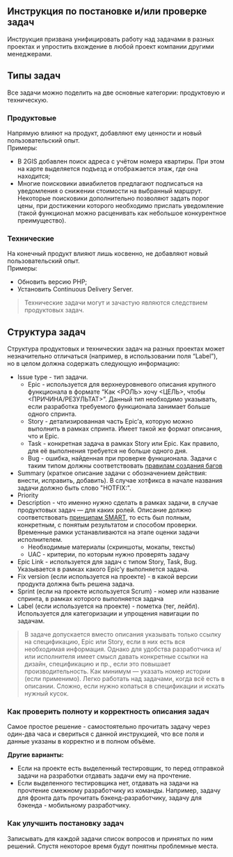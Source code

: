 ## Инструкция по постановке и/или проверке задач

Инструкция призвана унифицировать работу над задачами в разных проектах и упростить вхождение в любой проект компании другими менеджерами.

## Типы задач

Все задачи можно поделить на две основные категории: продуктовую и техническую.

### Продуктовые

Напрямую влияют на продукт, добавляют ему ценности и новый пользовательский опыт.<br>
Примеры:<br>
  * В 2GIS добавлен поиск адреса с учётом номера квартиры. При этом на карте выделяется подъезд и отображается этаж, где она находится;
  * Многие поисковики авиабилетов предлагают подписаться на уведомления о снижении стоимости на выбранный маршрут. Некоторые поисковики дополнительно позволяют задать порог цены, при достижении которого необходимо прислать уведомление (такой функционал можно расценивать как небольшое конкурентное преимущество).

### Технические

На конечный продукт влияют лишь косвенно, не добавляют новый пользовательский опыт.<br>
Примеры:<br>
  * Обновить версию PHP;
  * Установить Continuous Delivery Server.

> Технические задачи могут и зачастую являются следствием продуктовых задач.

## Структура задач

Структура продуктовых и технических задач на разных проектах может незначительно отличаться (например, в использовании поля “Label”), но в целом должна содержать следующую информацию:

* Issue type - тип задачи.
  * Epic - используется для верхнеуровневого описания крупного функционала в формате “Как <РОЛЬ> хочу <ЦЕЛЬ>, чтобы <ПРИЧИНА/РЕЗУЛЬТАТ>”. Данный тип необходимо указывать, если разработка требуемого функционала занимает больше одного спринта.
  * Story - детализированная часть Epic’а, которую можно выполнить в рамках спринта. Имеет такой же формат описания, что и Epic.
  * Task - конкретная задача в рамках Story или Epic. Как правило, для её выполнения требуется не больше одного дня.
  * Bug - ошибка, найденная при проверке функционала. Задачи с таким типом должны соответствовать [правилам создания багов](../qa/how-to-create-a-bug.md)
* Summary (краткое описание задачи с обозначением действия: внести, исправить, добавить). В случае хотфикса в начале названия задачи должно быть слово "HOTFIX:".
* Priority
* Description - что именно нужно сделать в рамках задачи, в случае продуктовых задач —  для каких ролей. Описание должно соответствовать [принципам SMART](https://ru.wikipedia.org/wiki/SMART), то есть был полным, конкретным, с понятым результатом и способом проверки. Временные рамки устанавливаются на этапе оценки задачи исполнителем.
  * Необходимые материалы (скриншоты, мокапы, тексты)
  * UAC - критерии, по которым нужно проверять задачу
* Epic Link - используется для задач с типом Story, Task, Bug. Указывается в рамках какого Epic’у выполняется задача.
* Fix version (если используется на проекте) - в какой версии продукта должна быть решена задача.
* Sprint (если на проекте используется Scrum) - номер или название спринта, в рамках которого выполняется задача
* Label (если используется на проекте) - пометка (тег, лейбл). Используется для категоризации и упрощения навигации по задачам.

> В задаче допускается вместо описания указывать только ссылку на спецификацию, Epic или Story, если в них есть вся необходимая информация. Однако для удобства разработчика и/или исполнителя имеет смысл давать конкретные ссылки на дизайн, спецификацию и пр., если это повышает производительность. Как минимум — указать номер истории (если применимо). Легко работать над задачами, когда всё есть в описании. Сложно, если нужно копаться в спецификации и искать нужный кусок.

### Как проверить полноту и корректность описания задач

Самое простое решение - самостоятельно прочитать задачу через один-два часа и свериться с данной инструкцией, что все поля и данные указаны в корректно и в полном объёме.

**Другие варианты:**
* Если на проекте есть выделенный тестировщик, то перед отправкой задачи на разработки отдавать задачи ему на прочтение.
* Если выделенного тестировщика нет, отдавать на задачи на прочтение смежному разработчику из команды. Например, задачу для фронта дать прочитать бэкенд-разработчику, задачу для бэкенда - мобильному разработчику.


### Как улучшить постановку задач

Записывать для каждой задачи список вопросов и принятых по ним решений. Спустя некоторое время будут понятны проблемные места.


